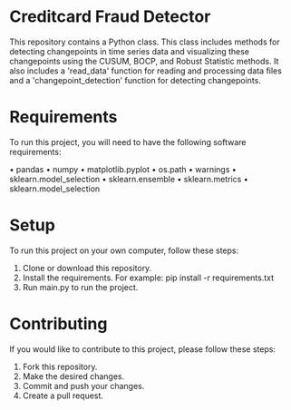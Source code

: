 # Creditcard Fraud Detector
This repository contains a Python class. This class includes methods for detecting changepoints in time series data and visualizing these changepoints using the CUSUM, BOCP, and Robust Statistic methods. It also includes a 'read_data' function for reading and processing data files and a 'changepoint_detection' function for detecting changepoints.

# Requirements
To run this project, you will need to have the following software requirements:

• pandas
• numpy
• matplotlib.pyplot
• os.path
• warnings
• sklearn.model_selection
• sklearn.ensemble
• sklearn.metrics
• sklearn.model_selection

# Setup
To run this project on your own computer, follow these steps:

1. Clone or download this repository.
2. Install the requirements. For example: pip install -r requirements.txt
3. Run main.py to run the project.

# Contributing
If you would like to contribute to this project, please follow these steps:

1. Fork this repository.
2. Make the desired changes.
3. Commit and push your changes.
4. Create a pull request.
